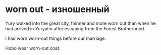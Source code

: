 # worn out - изношенный




Yury walked into the great city, thinner and more worn out than when he had arrived in Yuryatin after escaping from the Forest Brotherhood.

I had worn worn-out things before our marriage.

Hobo wear worn-out coat.